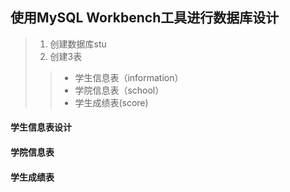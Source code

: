 ## 使用MySQL Workbench工具进行数据库设计
>1. 创建数据库stu
>2. 创建3表
>>- 学生信息表（information）
>>- 学院信息表（school）
>>- 学生成绩表(score)

#### 学生信息表设计





#### 学院信息表






#### 学生成绩表
